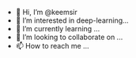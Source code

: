 - 👋 Hi, I’m @keemsir
- 👀 I’m interested in deep-learning...
- 🌱 I’m currently learning ...
- 💞️ I’m looking to collaborate on ...
- 📫 How to reach me ...

<!---
keemsir/keemsir is a ✨ special ✨ repository because its `README.md` (this file) appears on your GitHub profile.
You can click the Preview link to take a look at your changes.
--->
